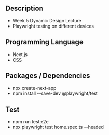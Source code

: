 ## Description
- Week 5 Dynamic Design Lecture
- Playwright testing on different devices

## Programming Language
- Next.js
- CSS

## Packages / Dependencies
- npx create-next-app
- npm install --save-dev @playwright/test

## Test
- npm run test:e2e
- npx playwright test home.spec.ts --headed